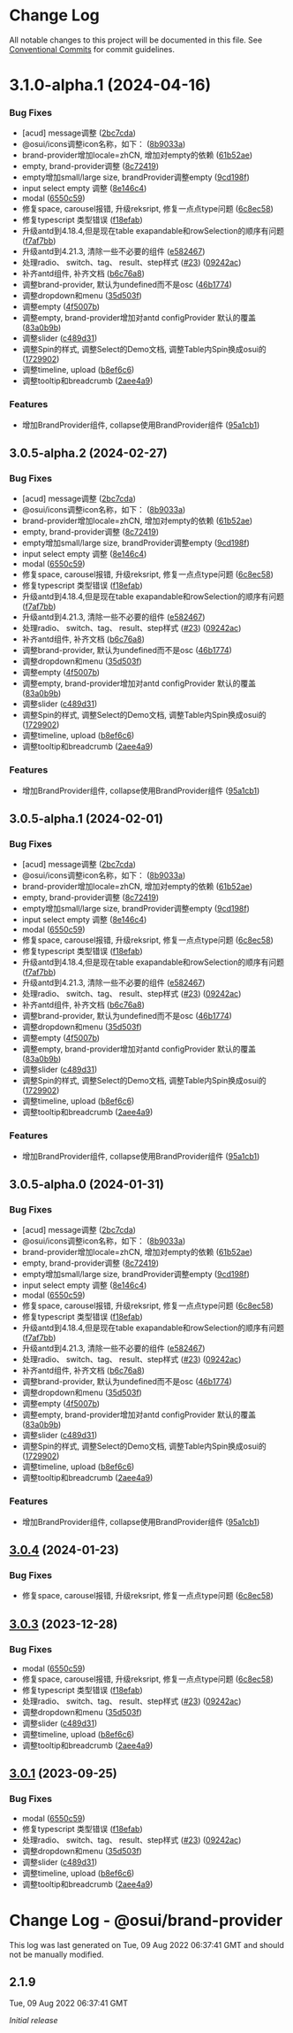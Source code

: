 # Change Log

All notable changes to this project will be documented in this file.
See [Conventional Commits](https://conventionalcommits.org) for commit guidelines.

# 3.1.0-alpha.1 (2024-04-16)


### Bug Fixes

* [acud] message调整 ([2bc7cda](https://gitee.com/gitee-fe/osui/tree/master/commits/2bc7cda331b2831385ccf5ccf8c219c8f1b51b16))
* @osui/icons调整icon名称，如下： ([8b9033a](https://gitee.com/gitee-fe/osui/tree/master/commits/8b9033af14f14ebae853692523739ca22c64123a))
* brand-provider增加locale=zhCN, 增加对empty的依赖 ([61b52ae](https://gitee.com/gitee-fe/osui/tree/master/commits/61b52aea3f695ac5169eefc40514de1085eeca3c))
* empty, brand-provider调整 ([8c72419](https://gitee.com/gitee-fe/osui/tree/master/commits/8c724197cbbbb31ad3e5f39f59ddf98e2f310439))
* empty增加small/large size, brandProvider调整empty ([9cd198f](https://gitee.com/gitee-fe/osui/tree/master/commits/9cd198ffd408d3b09ddab27fbb0cefbfaf1641ea))
* input select empty 调整 ([8e146c4](https://gitee.com/gitee-fe/osui/tree/master/commits/8e146c422b78b2c40b6dbe7a6c87d82fe85561ed))
* modal ([6550c59](https://gitee.com/gitee-fe/osui/tree/master/commits/6550c59106ae8d2a584833be9382aa672d52e467))
* 修复space, carousel报错, 升级reksript, 修复一点点type问题 ([6c8ec58](https://gitee.com/gitee-fe/osui/tree/master/commits/6c8ec58c90fe5cc63ea6b332e6e443461d1285f2))
* 修复typescript 类型错误 ([f18efab](https://gitee.com/gitee-fe/osui/tree/master/commits/f18efab2a15a47cc163dceba128b521c5522063f))
* 升级antd到4.18.4,但是现在table exapandable和rowSelection的顺序有问题 ([f7af7bb](https://gitee.com/gitee-fe/osui/tree/master/commits/f7af7bbad5ed53099f4cc4c97c5852e631846616))
* 升级antd到4.21.3, 清除一些不必要的组件 ([e582467](https://gitee.com/gitee-fe/osui/tree/master/commits/e58246764a8309a964b86f26fa229242d9241173))
* 处理radio、 switch、tag、 result、step样式 ([#23](https://gitee.com/gitee-fe/osui/tree/master/issues/23)) ([09242ac](https://gitee.com/gitee-fe/osui/tree/master/commits/09242acfa6f6f261e8336481d8177bd3f8de2497))
* 补齐antd组件, 补齐文档 ([b6c76a8](https://gitee.com/gitee-fe/osui/tree/master/commits/b6c76a864b121479e151a97e926546f3370d0aed))
* 调整brand-provider, 默认为undefined而不是osc ([46b1774](https://gitee.com/gitee-fe/osui/tree/master/commits/46b177404089ee38112a0347fe1c36d458672e5c))
* 调整dropdown和menu ([35d503f](https://gitee.com/gitee-fe/osui/tree/master/commits/35d503fb44fbc74c851809c07ea5695280e95bb1))
* 调整empty ([4f5007b](https://gitee.com/gitee-fe/osui/tree/master/commits/4f5007b0eec4de7499c12ac2c5d330b111cadbf9))
* 调整empty, brand-provider增加对antd configProvider 默认的覆盖 ([83a0b9b](https://gitee.com/gitee-fe/osui/tree/master/commits/83a0b9ba55f30dfe3cddcf06d4f1f47fec158a90))
* 调整slider ([c489d31](https://gitee.com/gitee-fe/osui/tree/master/commits/c489d31d11fad85689798d2c400d4e1153a40fdb))
* 调整Spin的样式, 调整Select的Demo文档, 调整Table内Spin换成osui的 ([1729902](https://gitee.com/gitee-fe/osui/tree/master/commits/17299025d8b54951adb4075aacfc28472517f401))
* 调整timeline, upload ([b8ef6c6](https://gitee.com/gitee-fe/osui/tree/master/commits/b8ef6c628f7aab0e4229f23bacbfaef63a81a670))
* 调整tooltip和breadcrumb ([2aee4a9](https://gitee.com/gitee-fe/osui/tree/master/commits/2aee4a987a1e585e00a7f7e66a990701eafd1d01))


### Features

* 增加BrandProvider组件, collapse使用BrandProvider组件 ([95a1cb1](https://gitee.com/gitee-fe/osui/tree/master/commits/95a1cb1f9f1aa56706ae171937fe6fc1255a644c))





## 3.0.5-alpha.2 (2024-02-27)


### Bug Fixes

* [acud] message调整 ([2bc7cda](https://gitee.com/gitee-fe/osui/tree/master/commits/2bc7cda331b2831385ccf5ccf8c219c8f1b51b16))
* @osui/icons调整icon名称，如下： ([8b9033a](https://gitee.com/gitee-fe/osui/tree/master/commits/8b9033af14f14ebae853692523739ca22c64123a))
* brand-provider增加locale=zhCN, 增加对empty的依赖 ([61b52ae](https://gitee.com/gitee-fe/osui/tree/master/commits/61b52aea3f695ac5169eefc40514de1085eeca3c))
* empty, brand-provider调整 ([8c72419](https://gitee.com/gitee-fe/osui/tree/master/commits/8c724197cbbbb31ad3e5f39f59ddf98e2f310439))
* empty增加small/large size, brandProvider调整empty ([9cd198f](https://gitee.com/gitee-fe/osui/tree/master/commits/9cd198ffd408d3b09ddab27fbb0cefbfaf1641ea))
* input select empty 调整 ([8e146c4](https://gitee.com/gitee-fe/osui/tree/master/commits/8e146c422b78b2c40b6dbe7a6c87d82fe85561ed))
* modal ([6550c59](https://gitee.com/gitee-fe/osui/tree/master/commits/6550c59106ae8d2a584833be9382aa672d52e467))
* 修复space, carousel报错, 升级reksript, 修复一点点type问题 ([6c8ec58](https://gitee.com/gitee-fe/osui/tree/master/commits/6c8ec58c90fe5cc63ea6b332e6e443461d1285f2))
* 修复typescript 类型错误 ([f18efab](https://gitee.com/gitee-fe/osui/tree/master/commits/f18efab2a15a47cc163dceba128b521c5522063f))
* 升级antd到4.18.4,但是现在table exapandable和rowSelection的顺序有问题 ([f7af7bb](https://gitee.com/gitee-fe/osui/tree/master/commits/f7af7bbad5ed53099f4cc4c97c5852e631846616))
* 升级antd到4.21.3, 清除一些不必要的组件 ([e582467](https://gitee.com/gitee-fe/osui/tree/master/commits/e58246764a8309a964b86f26fa229242d9241173))
* 处理radio、 switch、tag、 result、step样式 ([#23](https://gitee.com/gitee-fe/osui/tree/master/issues/23)) ([09242ac](https://gitee.com/gitee-fe/osui/tree/master/commits/09242acfa6f6f261e8336481d8177bd3f8de2497))
* 补齐antd组件, 补齐文档 ([b6c76a8](https://gitee.com/gitee-fe/osui/tree/master/commits/b6c76a864b121479e151a97e926546f3370d0aed))
* 调整brand-provider, 默认为undefined而不是osc ([46b1774](https://gitee.com/gitee-fe/osui/tree/master/commits/46b177404089ee38112a0347fe1c36d458672e5c))
* 调整dropdown和menu ([35d503f](https://gitee.com/gitee-fe/osui/tree/master/commits/35d503fb44fbc74c851809c07ea5695280e95bb1))
* 调整empty ([4f5007b](https://gitee.com/gitee-fe/osui/tree/master/commits/4f5007b0eec4de7499c12ac2c5d330b111cadbf9))
* 调整empty, brand-provider增加对antd configProvider 默认的覆盖 ([83a0b9b](https://gitee.com/gitee-fe/osui/tree/master/commits/83a0b9ba55f30dfe3cddcf06d4f1f47fec158a90))
* 调整slider ([c489d31](https://gitee.com/gitee-fe/osui/tree/master/commits/c489d31d11fad85689798d2c400d4e1153a40fdb))
* 调整Spin的样式, 调整Select的Demo文档, 调整Table内Spin换成osui的 ([1729902](https://gitee.com/gitee-fe/osui/tree/master/commits/17299025d8b54951adb4075aacfc28472517f401))
* 调整timeline, upload ([b8ef6c6](https://gitee.com/gitee-fe/osui/tree/master/commits/b8ef6c628f7aab0e4229f23bacbfaef63a81a670))
* 调整tooltip和breadcrumb ([2aee4a9](https://gitee.com/gitee-fe/osui/tree/master/commits/2aee4a987a1e585e00a7f7e66a990701eafd1d01))


### Features

* 增加BrandProvider组件, collapse使用BrandProvider组件 ([95a1cb1](https://gitee.com/gitee-fe/osui/tree/master/commits/95a1cb1f9f1aa56706ae171937fe6fc1255a644c))





## 3.0.5-alpha.1 (2024-02-01)


### Bug Fixes

* [acud] message调整 ([2bc7cda](https://gitee.com/gitee-fe/osui/tree/master/commits/2bc7cda331b2831385ccf5ccf8c219c8f1b51b16))
* @osui/icons调整icon名称，如下： ([8b9033a](https://gitee.com/gitee-fe/osui/tree/master/commits/8b9033af14f14ebae853692523739ca22c64123a))
* brand-provider增加locale=zhCN, 增加对empty的依赖 ([61b52ae](https://gitee.com/gitee-fe/osui/tree/master/commits/61b52aea3f695ac5169eefc40514de1085eeca3c))
* empty, brand-provider调整 ([8c72419](https://gitee.com/gitee-fe/osui/tree/master/commits/8c724197cbbbb31ad3e5f39f59ddf98e2f310439))
* empty增加small/large size, brandProvider调整empty ([9cd198f](https://gitee.com/gitee-fe/osui/tree/master/commits/9cd198ffd408d3b09ddab27fbb0cefbfaf1641ea))
* input select empty 调整 ([8e146c4](https://gitee.com/gitee-fe/osui/tree/master/commits/8e146c422b78b2c40b6dbe7a6c87d82fe85561ed))
* modal ([6550c59](https://gitee.com/gitee-fe/osui/tree/master/commits/6550c59106ae8d2a584833be9382aa672d52e467))
* 修复space, carousel报错, 升级reksript, 修复一点点type问题 ([6c8ec58](https://gitee.com/gitee-fe/osui/tree/master/commits/6c8ec58c90fe5cc63ea6b332e6e443461d1285f2))
* 修复typescript 类型错误 ([f18efab](https://gitee.com/gitee-fe/osui/tree/master/commits/f18efab2a15a47cc163dceba128b521c5522063f))
* 升级antd到4.18.4,但是现在table exapandable和rowSelection的顺序有问题 ([f7af7bb](https://gitee.com/gitee-fe/osui/tree/master/commits/f7af7bbad5ed53099f4cc4c97c5852e631846616))
* 升级antd到4.21.3, 清除一些不必要的组件 ([e582467](https://gitee.com/gitee-fe/osui/tree/master/commits/e58246764a8309a964b86f26fa229242d9241173))
* 处理radio、 switch、tag、 result、step样式 ([#23](https://gitee.com/gitee-fe/osui/tree/master/issues/23)) ([09242ac](https://gitee.com/gitee-fe/osui/tree/master/commits/09242acfa6f6f261e8336481d8177bd3f8de2497))
* 补齐antd组件, 补齐文档 ([b6c76a8](https://gitee.com/gitee-fe/osui/tree/master/commits/b6c76a864b121479e151a97e926546f3370d0aed))
* 调整brand-provider, 默认为undefined而不是osc ([46b1774](https://gitee.com/gitee-fe/osui/tree/master/commits/46b177404089ee38112a0347fe1c36d458672e5c))
* 调整dropdown和menu ([35d503f](https://gitee.com/gitee-fe/osui/tree/master/commits/35d503fb44fbc74c851809c07ea5695280e95bb1))
* 调整empty ([4f5007b](https://gitee.com/gitee-fe/osui/tree/master/commits/4f5007b0eec4de7499c12ac2c5d330b111cadbf9))
* 调整empty, brand-provider增加对antd configProvider 默认的覆盖 ([83a0b9b](https://gitee.com/gitee-fe/osui/tree/master/commits/83a0b9ba55f30dfe3cddcf06d4f1f47fec158a90))
* 调整slider ([c489d31](https://gitee.com/gitee-fe/osui/tree/master/commits/c489d31d11fad85689798d2c400d4e1153a40fdb))
* 调整Spin的样式, 调整Select的Demo文档, 调整Table内Spin换成osui的 ([1729902](https://gitee.com/gitee-fe/osui/tree/master/commits/17299025d8b54951adb4075aacfc28472517f401))
* 调整timeline, upload ([b8ef6c6](https://gitee.com/gitee-fe/osui/tree/master/commits/b8ef6c628f7aab0e4229f23bacbfaef63a81a670))
* 调整tooltip和breadcrumb ([2aee4a9](https://gitee.com/gitee-fe/osui/tree/master/commits/2aee4a987a1e585e00a7f7e66a990701eafd1d01))


### Features

* 增加BrandProvider组件, collapse使用BrandProvider组件 ([95a1cb1](https://gitee.com/gitee-fe/osui/tree/master/commits/95a1cb1f9f1aa56706ae171937fe6fc1255a644c))





## 3.0.5-alpha.0 (2024-01-31)


### Bug Fixes

* [acud] message调整 ([2bc7cda](https://gitee.com/gitee-fe/osui/tree/master/commits/2bc7cda331b2831385ccf5ccf8c219c8f1b51b16))
* @osui/icons调整icon名称，如下： ([8b9033a](https://gitee.com/gitee-fe/osui/tree/master/commits/8b9033af14f14ebae853692523739ca22c64123a))
* brand-provider增加locale=zhCN, 增加对empty的依赖 ([61b52ae](https://gitee.com/gitee-fe/osui/tree/master/commits/61b52aea3f695ac5169eefc40514de1085eeca3c))
* empty, brand-provider调整 ([8c72419](https://gitee.com/gitee-fe/osui/tree/master/commits/8c724197cbbbb31ad3e5f39f59ddf98e2f310439))
* empty增加small/large size, brandProvider调整empty ([9cd198f](https://gitee.com/gitee-fe/osui/tree/master/commits/9cd198ffd408d3b09ddab27fbb0cefbfaf1641ea))
* input select empty 调整 ([8e146c4](https://gitee.com/gitee-fe/osui/tree/master/commits/8e146c422b78b2c40b6dbe7a6c87d82fe85561ed))
* modal ([6550c59](https://gitee.com/gitee-fe/osui/tree/master/commits/6550c59106ae8d2a584833be9382aa672d52e467))
* 修复space, carousel报错, 升级reksript, 修复一点点type问题 ([6c8ec58](https://gitee.com/gitee-fe/osui/tree/master/commits/6c8ec58c90fe5cc63ea6b332e6e443461d1285f2))
* 修复typescript 类型错误 ([f18efab](https://gitee.com/gitee-fe/osui/tree/master/commits/f18efab2a15a47cc163dceba128b521c5522063f))
* 升级antd到4.18.4,但是现在table exapandable和rowSelection的顺序有问题 ([f7af7bb](https://gitee.com/gitee-fe/osui/tree/master/commits/f7af7bbad5ed53099f4cc4c97c5852e631846616))
* 升级antd到4.21.3, 清除一些不必要的组件 ([e582467](https://gitee.com/gitee-fe/osui/tree/master/commits/e58246764a8309a964b86f26fa229242d9241173))
* 处理radio、 switch、tag、 result、step样式 ([#23](https://gitee.com/gitee-fe/osui/tree/master/issues/23)) ([09242ac](https://gitee.com/gitee-fe/osui/tree/master/commits/09242acfa6f6f261e8336481d8177bd3f8de2497))
* 补齐antd组件, 补齐文档 ([b6c76a8](https://gitee.com/gitee-fe/osui/tree/master/commits/b6c76a864b121479e151a97e926546f3370d0aed))
* 调整brand-provider, 默认为undefined而不是osc ([46b1774](https://gitee.com/gitee-fe/osui/tree/master/commits/46b177404089ee38112a0347fe1c36d458672e5c))
* 调整dropdown和menu ([35d503f](https://gitee.com/gitee-fe/osui/tree/master/commits/35d503fb44fbc74c851809c07ea5695280e95bb1))
* 调整empty ([4f5007b](https://gitee.com/gitee-fe/osui/tree/master/commits/4f5007b0eec4de7499c12ac2c5d330b111cadbf9))
* 调整empty, brand-provider增加对antd configProvider 默认的覆盖 ([83a0b9b](https://gitee.com/gitee-fe/osui/tree/master/commits/83a0b9ba55f30dfe3cddcf06d4f1f47fec158a90))
* 调整slider ([c489d31](https://gitee.com/gitee-fe/osui/tree/master/commits/c489d31d11fad85689798d2c400d4e1153a40fdb))
* 调整Spin的样式, 调整Select的Demo文档, 调整Table内Spin换成osui的 ([1729902](https://gitee.com/gitee-fe/osui/tree/master/commits/17299025d8b54951adb4075aacfc28472517f401))
* 调整timeline, upload ([b8ef6c6](https://gitee.com/gitee-fe/osui/tree/master/commits/b8ef6c628f7aab0e4229f23bacbfaef63a81a670))
* 调整tooltip和breadcrumb ([2aee4a9](https://gitee.com/gitee-fe/osui/tree/master/commits/2aee4a987a1e585e00a7f7e66a990701eafd1d01))


### Features

* 增加BrandProvider组件, collapse使用BrandProvider组件 ([95a1cb1](https://gitee.com/gitee-fe/osui/tree/master/commits/95a1cb1f9f1aa56706ae171937fe6fc1255a644c))





## [3.0.4](https://gitee.com/gitee-fe/osui/tree/master/compare/v3.0.1...v3.0.4) (2024-01-23)


### Bug Fixes

* 修复space, carousel报错, 升级reksript, 修复一点点type问题 ([6c8ec58](https://gitee.com/gitee-fe/osui/tree/master/commits/6c8ec58c90fe5cc63ea6b332e6e443461d1285f2))





## [3.0.3](https://gitee.com/gitee-fe/osui/tree/master/compare/v2.1.8...v3.0.3) (2023-12-28)


### Bug Fixes

* modal ([6550c59](https://gitee.com/gitee-fe/osui/tree/master/commits/6550c59106ae8d2a584833be9382aa672d52e467))
* 修复space, carousel报错, 升级reksript, 修复一点点type问题 ([6c8ec58](https://gitee.com/gitee-fe/osui/tree/master/commits/6c8ec58c90fe5cc63ea6b332e6e443461d1285f2))
* 修复typescript 类型错误 ([f18efab](https://gitee.com/gitee-fe/osui/tree/master/commits/f18efab2a15a47cc163dceba128b521c5522063f))
* 处理radio、 switch、tag、 result、step样式 ([#23](https://gitee.com/gitee-fe/osui/tree/master/issues/23)) ([09242ac](https://gitee.com/gitee-fe/osui/tree/master/commits/09242acfa6f6f261e8336481d8177bd3f8de2497))
* 调整dropdown和menu ([35d503f](https://gitee.com/gitee-fe/osui/tree/master/commits/35d503fb44fbc74c851809c07ea5695280e95bb1))
* 调整slider ([c489d31](https://gitee.com/gitee-fe/osui/tree/master/commits/c489d31d11fad85689798d2c400d4e1153a40fdb))
* 调整timeline, upload ([b8ef6c6](https://gitee.com/gitee-fe/osui/tree/master/commits/b8ef6c628f7aab0e4229f23bacbfaef63a81a670))
* 调整tooltip和breadcrumb ([2aee4a9](https://gitee.com/gitee-fe/osui/tree/master/commits/2aee4a987a1e585e00a7f7e66a990701eafd1d01))





## [3.0.1](https://gitee.com/gitee-fe/osui/tree/master/compare/v2.1.8...v3.0.1) (2023-09-25)


### Bug Fixes

* modal ([6550c59](https://gitee.com/gitee-fe/osui/tree/master/commits/6550c59106ae8d2a584833be9382aa672d52e467))
* 修复typescript 类型错误 ([f18efab](https://gitee.com/gitee-fe/osui/tree/master/commits/f18efab2a15a47cc163dceba128b521c5522063f))
* 处理radio、 switch、tag、 result、step样式 ([#23](https://gitee.com/gitee-fe/osui/tree/master/issues/23)) ([09242ac](https://gitee.com/gitee-fe/osui/tree/master/commits/09242acfa6f6f261e8336481d8177bd3f8de2497))
* 调整dropdown和menu ([35d503f](https://gitee.com/gitee-fe/osui/tree/master/commits/35d503fb44fbc74c851809c07ea5695280e95bb1))
* 调整slider ([c489d31](https://gitee.com/gitee-fe/osui/tree/master/commits/c489d31d11fad85689798d2c400d4e1153a40fdb))
* 调整timeline, upload ([b8ef6c6](https://gitee.com/gitee-fe/osui/tree/master/commits/b8ef6c628f7aab0e4229f23bacbfaef63a81a670))
* 调整tooltip和breadcrumb ([2aee4a9](https://gitee.com/gitee-fe/osui/tree/master/commits/2aee4a987a1e585e00a7f7e66a990701eafd1d01))





# Change Log - @osui/brand-provider

This log was last generated on Tue, 09 Aug 2022 06:37:41 GMT and should not be manually modified.

## 2.1.9
Tue, 09 Aug 2022 06:37:41 GMT

_Initial release_
